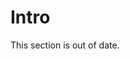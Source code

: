 # Intro

<!--
  TODO
  Points to mention:
    - What Cloudlink is
    - How to connect to the Cloudlink server
    - The general request/response shape
-->

This section is out of date.
